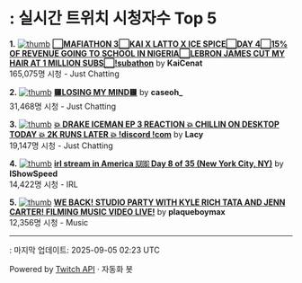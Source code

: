 # : 실시간 트위치 시청자수 Top 5

**1.** [![thumb](https://static-cdn.jtvnw.net/previews-ttv/live_user_kaicenat-320x180.jpg)](https://twitch.tv/KaiCenat)
**[⬜MAFIATHON 3⬜KAI X LATTO X ICE SPICE⬜️DAY 4⬜15% OF REVENUE GOING TO SCHOOL IN NIGERIA⬜LEBRON JAMES CUT MY HAIR AT 1 MILLION SUBS⬜!subathon](https://twitch.tv/KaiCenat)** by **KaiCenat**<br>165,075명 시청  - Just Chatting

**2.** [![thumb](https://static-cdn.jtvnw.net/previews-ttv/live_user_caseoh_-320x180.jpg)](https://twitch.tv/caseoh_)
**[🟨LOSING MY MIND🟨](https://twitch.tv/caseoh_)** by **caseoh_**<br>31,468명 시청  - Just Chatting

**3.** [![thumb](https://static-cdn.jtvnw.net/previews-ttv/live_user_lacy-320x180.jpg)](https://twitch.tv/Lacy)
**[💥 DRAKE ICEMAN EP 3 REACTION 💥 CHILLIN ON DESKTOP TODAY 💥 2K RUNS LATER 💥 !discord !com](https://twitch.tv/Lacy)** by **Lacy**<br>19,147명 시청  - Just Chatting

**4.** [![thumb](https://static-cdn.jtvnw.net/previews-ttv/live_user_ishowspeed-320x180.jpg)](https://twitch.tv/IShowSpeed)
**[irl stream in America 🇺🇸  Day 8 of 35 (New York City, NY)](https://twitch.tv/IShowSpeed)** by **IShowSpeed**<br>14,422명 시청  - IRL

**5.** [![thumb](https://static-cdn.jtvnw.net/previews-ttv/live_user_plaqueboymax-320x180.jpg)](https://twitch.tv/plaqueboymax)
**[WE BACK! STUDIO PARTY WITH KYLE RICH TATA AND JENN CARTER! FILMING MUSIC VIDEO LIVE!](https://twitch.tv/plaqueboymax)** by **plaqueboymax**<br>12,356명 시청  - Music


---
: 마지막 업데이트: 2025-09-05 02:23 UTC

Powered by [Twitch API](https://dev.twitch.tv/docs/api/reference) · 자동화 봇